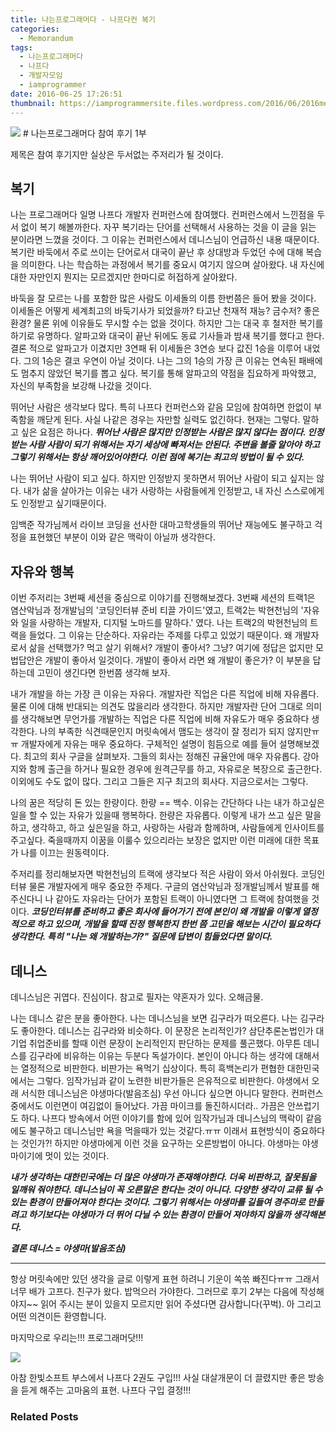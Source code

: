 ```yaml
---
title: 나는프로그래머다 - 나프다컨 복기
categories:
  - Memorandum
tags:
  - 나는프로그래머다
  - 나프다
  - 개발자모임
  - iamprogrammer
date: 2016-06-25 17:26:51
thumbnail: https://iamprogrammersite.files.wordpress.com/2016/06/2016meetup.png?w=840
---
```

<img src="https://iamprogrammersite.files.wordpress.com/2016/06/2016meetup.png?w=840">
# 나는프로그래머다 참여 후기 1부

제목은 참여 후기지만 실상은 두서없는 주저리가 될 것이다.


## 복기
나는 프로그래머다 일명 나프다 개발자 컨퍼런스에 참여했다. 컨퍼런스에서 느낀점을 두서 없이 복기 해볼까한다. 자꾸 복기라는 단어를 선택해서 사용하는 것을 이 글을 읽는 분이라면 느꼈을 것이다. 그 이유는 컨퍼런스에서 데니스님이 언급하신 내용 때문이다. 복기란 바둑에서 주로 쓰이는 단어로서 대국이 끝난 후 상대방과 두었던 수에 대해 복습을 의미한다. 나는 학습하는 과정에서 복기를 중요시 여기지 않으며 살아왔다. 내 자신에 대한 자만인지 뭔지는 모르겠지만 한마디로 허접하게 살아왔다.

바둑을 잘 모르는 나를 포함한 많은 사람도 이세돌의 이름 한번쯤은 들어 봤을 것이다. 이세돌은 어떻게 세계최고의 바둑기사가 되었을까? 타고난 천재적 재능? 금수저? 좋은환경? 물론 위에 이유들도 무시할 수는 없을 것이다. 하지만 그는 대국 후 철저한 복기를 하기로 유명하다. 알파고와 대국이 끝난 뒤에도 동료 기사들과 밤새 복기를 했다고 한다. 결론 적으로 알파고가 이겼지만 3연패 뒤 이세돌은 3연승 보다 값진 1승을 이루어 내었다. 그의 1승은 결코 우연이 아닐 것이다. 나는 그의 1승의 가장 큰 이유는 연속된 패배에도 멈추지 않았던 복기를 뽑고 싶다. 복기를 통해 알파고의 약점을 집요하게 파악했고, 자신의 부족함을 보강해 나갔을 것이다.

뛰어난 사람은 생각보다 많다. 특히 나프다 컨퍼런스와 같음 모임에 참여하면 한없이 부족함을 깨닫게 된다. 사실 나같은 경우는 자만할 실력도 없긴하다. 현재는 그렇다. 말하고 싶은 요점은 하나다. ***뛰어난 사람은 많지만 인정받는 사람은 많지 않다는 점이다. 인정받는 사람 사람이 되기 위해서는 자기 세상에 빠져서는 안된다. 주변을 볼줄 알아야 하고 그렇기 위해서는 항상 깨어있어야한다. 이런 점에 복기는 최고의 방법이 될 수 있다.***

나는 뛰어난 사람이 되고 싶다. 하지만 인정받지 못하면서 뛰어난 사람이 되고 싶지는 않다. 내가 삶을 살아가는 이유는 내가 사랑하는 사람들에게 인정받고, 내 자신 스스로에게도 인정받고 싶기때문이다.

임백준 작가님께서 라이브 코딩을 선사한 대마고학생들의 뛰어난 재능에도 불구하고 걱정을 표현했던 부분이 이와 같은 맥락이 아닐까 생각한다.

## 자유와 행복
이번 주저리는 3번째 세션을 중심으로 이야기를 진행해보겠다. 3번째 세션의 트랙1은 염산악님과 정개발님의 '코딩인터뷰 준비 티끌 가이드'였고, 트랙2는 박현천님의 '자유와 일을 사랑하는 개발자, 디지털 노마드를 말하다.' 였다. 나는 트랙2의 박현천님의 트랙을 들었다. 그 이유는 단순하다. 자유라는 주제를 다루고 있었기 때문이다. 왜 개발자로서 삶을 선택했가? 먹고 살기 위해서? 개발이 좋아서? 그냥? 여기에 정답은 없지만 모법답안은 개발이 좋아서 일것이다. 개발이 좋아서 라면 왜 개발이 좋은가? 이 부분을 답하는데 고민이 생긴다면 한번쯤 생각해 보자.

내가 개발을 하는 가장 큰 이유는 자유다. 개발자란 직업은 다른 직업에 비해 자유롭다. 물론 이에 대해 반대되는 의견도 많을리라 생각한다. 하지만 개발자란 단어 그대로 의미를 생각해보면 무언가를 개발하는 직업은 다른 직업에 비해 자유도가 매우 중요하다 생각한다. 나의 부족한 식견때문인지 머릿속에서 맴도는 생각이 잘 정리가 되지 않지만ㅠㅠ 개발자에게 자유는 매우 중요하다. 구체적인 설명이 힘듬으로 예를 들어 설명해보겠다. 최고의 회사 구글을 살펴보자. 그들의 회사는 정해진 규율안에 매우 자유롭다. 강아지와 함께 출근을 하거나 필요한 경우에 원격근무를 하고, 자유로운 복장으로 출근한다. 이외에도 수도 없이 많다. 그리고 그들은 지구 최고의 회사다. 지금으로서는 그렇다.

나의 꿈은 적당히 돈 있는 한량이다. 한량 == 백수. 이유는 간단하다 나는 내가 하고싶은 일을 할 수 있는 자유가 있을때 행복하다. 한량은 자유롭다. 이렇게 내가 쓰고 싶은 말을 하고, 생각하고, 하고 싶은일을 하고, 사랑하는 사람과 함께하며, 사람들에게 인사이트를 주고싶다. 죽을때까지 이꿈을 이룰수 있으리라는 보장은 없지만 이런 미래에 대한 목표가 나를 이끄는 원동력이다.

주저리를 정리해보자면 박현천님의 트랙에 생각보다 적은 사람이 와서 아쉬웠다. 코딩인터뷰 물론 개발자에게 매우 중요한 주제다. 구글의 염산악님과 정개발님께서 발표를 해주신다니 나 같아도 자유라는 단어가 포함된 트랙이 아니였다면 그 트랙에 참여했을 것이다. ***코딩인터뷰를 준비하고 좋은 회사에 들어가기 전에 본인이 왜 개발을 이렇게 열정적으로 하고 있으며, 개발을 할때 진정 행복한지 한번 쯤 고민을 해보는 시간이 필요하다 생각한다. 특히 "나는 왜 개발하는가?" 질문에 답변이 힘들었다면 말이다.***

## 데니스
데니스님은 귀엽다. 진심이다. 참고로 필자는 약혼자가 있다. 오해금물.

나는 데니스 같은 분을 좋아한다. 나는 데니스님을 보면 김구라가 떠오른다. 나는 김구라도 좋아한다. 데니스는 김구라와 비슷하다. 이 문장은 논리적인가? 삼단추론논법인가 대기업 취업준비를 할때 이런 문장이 논리적인지 판단하는 문제를 풀곤했다. 아무튼 데니스를 김구라에 비유하는 이유는 두분다 독설가이다. 본인이 아니다 하는 생각에 대해서는 열정적으로 비판한다. 비판가는 욕먹기 십상이다. 특히 흑백논리가 편협한 대한민국에서는 그렇다. 임작가님과 같이 노련한 비판가들은 은유적으로 비판한다. 야생에서 오래 서식한 데니스님은 야생마다(발음조심) 우선 아니다 싶으면 아니다 말한다. 컨퍼런스 중에서도 이런면이 여김없이 들어났다. 가끔 마이크를 돌진하시더라.. 가끔은 안쓰럽기도 하다. 나프다 방속에서 어떤 이야기를 함에 있어 임작가님과 데니스님의 맥락이 같음에도 불구하고 데니스님만 욕을 먹을때가 있는 것같다.ㅠㅠ 이래서 표현방식이 중요하다는 것인가?! 하지만 야생마에게 이런 것을 요구하는 오른방법이 아니다. 야생마는 야생마이기에 멋이 있는 것이다.

***내가 생각하는 대한민국에는 더 많은 야생마가 존재해야한다. 더욱 비판하고, 잘못됨을 일깨워 줘야한다. 데니스님이 꼭 오른말은 한다는 것이 아니다. 다양한 생각이 교류 될 수 있는 환경이 만들어져야 한다는 것이다. 그렇기 위해서는 야생마를 길들여 경주마로 만들려고 하기보다는 야생마가 더 뛰어 다닐 수 있는 환경이 만들어 져야하지 않을까 생각해본다.***

***결론 데니스 = 야생마(발음조심)***

-------
항상 머릿속에만 있던 생각을 글로 이렇게 표현 하려니 기운이 쏙쏚 빠진다ㅠㅠ 그래서 너무 배가 고프다. 친구가 왔다. 밥먹으러 가야한다. 그러므로 후기 2부는 다음에 작성해야지~~ 읽어 주시는 분이 있을지 모르지만 읽어 주셨다면 감사합니다(꾸벅). 아 그리고 어떤 의견이든 환영합니다.

마지막으로 우리는!!! 프로그래머닷!!!

<img src="https://iamprogrammersite.files.wordpress.com/2016/06/e18482e185a1e18491e185b3e18483e185a12e18480e185afe186abe18491e185ade1848ce185b5.jpeg?w=840">

아참 한빛소프트 부스에서 나프다 2권도 구입!!!
사실 대살개문이 더 끌렸지만 좋은 방송을 듣게 해주는 고마움의 표현. 나프다 구입 결정!!!

### Related Posts
